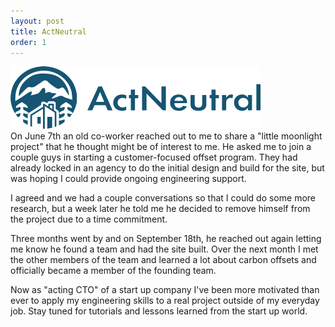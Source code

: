 ```yaml
---
layout: post
title: ActNeutral
order: 1
---
```

![AN Horizontal](/images/AN_Horizontal_Blue.png)\
On June 7th an old co-worker reached out to me to share a "little moonlight project" that he thought might be of interest to me. He asked me to join a couple guys in starting a customer-focused offset program. They had already locked in an agency to do the initial design and build for the site, but was hoping I could provide ongoing engineering support.

I agreed and we had a couple conversations so that I could do some more research, but a week later he told me he decided to remove himself from the project due to a time commitment.

Three months went by and on September 18th, he reached out again letting me know he found a team and had the site built. Over the next month I met the other members of the team and learned a lot about carbon offsets and officially became a member of the founding team.

Now as "acting CTO" of a start up company I've been more motivated than ever to apply my engineering skills to a real project outside of my everyday job. Stay tuned for tutorials and lessons learned from the start up world.
